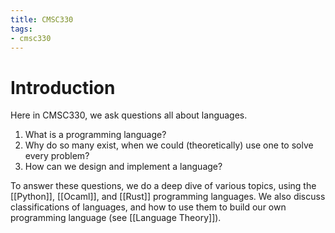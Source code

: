 ```yaml
---
title: CMSC330
tags:
- cmsc330
---
```


# Introduction
Here in CMSC330, we ask questions all about languages.
1. What is a programming language?
2. Why do so many exist, when we could (theoretically) use one to solve every problem?
3. How can we design and implement a language?

To answer these questions, we do a deep dive of various topics, using the [[Python]], [[Ocaml]], and [[Rust]] programming languages. We also discuss classifications of languages, and how to use them to build our own programming language (see [[Language Theory]]).

